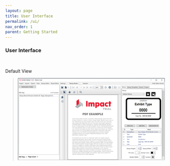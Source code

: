 ```yaml
---
layout: page
title: User Interface
permalink: /ui/
nav_order: 1
parent: Getting Started
---
```


###  User Interface 

<br>

Default View
> ![Screen grag of Main User Interface](/pages/getting_started/user_interface/user_interface_assets/UserInterface_05_InitialView.png)
